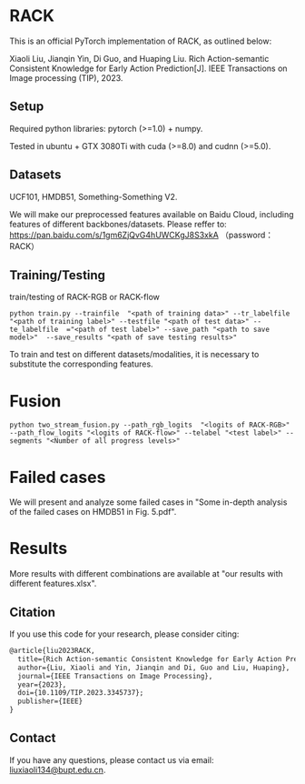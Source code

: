 
# RACK
This is an official PyTorch implementation of RACK, as outlined below: 

Xiaoli Liu, Jianqin Yin, Di Guo, and Huaping Liu. Rich Action-semantic Consistent Knowledge for Early Action Prediction[J]. IEEE Transactions on Image processing (TIP), 2023.

## Setup
Required python libraries: pytorch (>=1.0)  + numpy.

Tested in ubuntu +  GTX 3080Ti with cuda (>=8.0) and cudnn (>=5.0).

## Datasets
UCF101, HMDB51, Something-Something V2.

We will make our preprocessed features available on Baidu Cloud, including features of different backbones/datasets. Please reffer to: https://pan.baidu.com/s/1gm6ZjQvG4hUWCKgJ8S3xkA （password：RACK）



## Training/Testing
train/testing of RACK-RGB or RACK-flow
```shell
python train.py --trainfile  "<path of training data>" --tr_labelfile "<path of training label>" --testfile "<path of test data>" --te_labelfile  ="<path of test label>" --save_path "<path to save model>"  --save_results "<path of save testing results>" 
```
To train and test on different datasets/modalities, it is necessary to substitute the corresponding features.

# Fusion
```shell
python two_stream_fusion.py --path_rgb_logits  "<logits of RACK-RGB>" --path_flow_logits "<logits of RACK-flow>" --telabel "<test label>" --segments "<Number of all progress levels>"
```

# Failed cases
We will present and analyze some failed cases in "Some in-depth analysis of the failed cases on HMDB51 in Fig. 5.pdf".


# Results
More results with different combinations are available at "our results with different features.xlsx".


## Citation
If you use this code for your research, please consider citing:
```latex
@article{liu2023RACK,
  title={Rich Action-semantic Consistent Knowledge for Early Action Prediction},
  author={Liu, Xiaoli and Yin, Jianqin and Di, Guo and Liu, Huaping},
  journal={IEEE Transactions on Image Processing},
  year={2023},
  doi={10.1109/TIP.2023.3345737};
  publisher={IEEE}
}
```

## Contact
If you have any questions, please contact us via email: liuxiaoli134@bupt.edu.cn.
